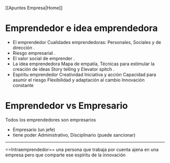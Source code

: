 [[Apuntes Empresa|Home]]
# Emprendedor e idea emprendedora

- El emprendedor
    Cualidades emprendedoras: Personales, Sociales y de dirección
.
- Riesgo empresarial
.
- El valor social de emprender
.
- La idea emprendedora
    Mapa de empatía, Técnicas para estimular la creación de ideas
    Story telling y Elevator spitch
.
- Espíritu emprendedor
    Creatividad
    Iniciativa y acción
    Capacidad para asumir el riesgo
    Flexibilidad y adaptación al cambio
    Innovación constante


# Emprendedor vs Empresario
Todos los emprendedores son empresarios

- Empresario (un jefe)
- tiene poder Administrativo, Disciplinario (puede sancionar)



---

==Intraemprendedor==
una persona que trabaja por cuenta ajena en una empresa pero que comparte ese espíritu de la innovación

